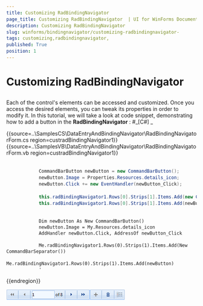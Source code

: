 ```yaml
---
title: Customizing RadBindingNavigator 
page_title: Customizing RadBindingNavigator  | UI for WinForms Documentation
description: Customizing RadBindingNavigator 
slug: winforms/bindingnavigator/customizing-radbindingnavigator-
tags: customizing,radbindingnavigator,
published: True
position: 1
---
```


# Customizing RadBindingNavigator 



## 

Each of the control's elements can be accessed and customized. Once you access the desired elements,
          you can tweak its properties in order to modify it. In this tutorial, we will take a look at code snippet,
          demonstrating how to add a button in the __RadBindingNavigator__ :
        #_[C#] _

	



{{source=..\SamplesCS\DataEntryAndBindingNavigator\RadBindingNavigatorForm.cs region=custradBindingNavigator1}} 
{{source=..\SamplesVB\DataEntryAndBindingNavigator\RadBindingNavigatorForm.vb region=custradBindingNavigator1}} 

````C#

            CommandBarButton newButton = new CommandBarButton();
            newButton.Image = Properties.Resources.details_icon;
            newButton.Click += new EventHandler(newButton_Click);

            this.radBindingNavigator1.Rows[0].Strips[1].Items.Add(new CommandBarSeparator());
            this.radBindingNavigator1.Rows[0].Strips[1].Items.Add(newButton);
````
````VB.NET

            Dim newButton As New CommandBarButton()
            newButton.Image = My.Resources.details_icon
            AddHandler newButton.Click, AddressOf newButton_Click

            Me.radBindingNavigator1.Rows(0).Strips(1).Items.Add(New CommandBarSeparator())
            Me.radBindingNavigator1.Rows(0).Strips(1).Items.Add(newButton)
            '
````

{{endregion}} 


![bindingnavigator-overview-customizing-radbindingnavigator 001](images/bindingnavigator-overview-customizing-radbindingnavigator001.png)

